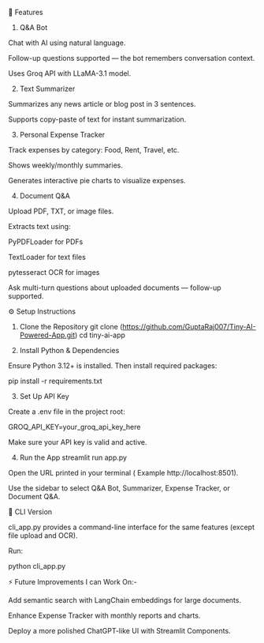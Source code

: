 🌟 Features
1. Q&A Bot

Chat with AI using natural language.

Follow-up questions supported — the bot remembers conversation context.

Uses Groq API with LLaMA-3.1 model.

2. Text Summarizer

Summarizes any news article or blog post in 3 sentences.

Supports copy-paste of text for instant summarization.

3. Personal Expense Tracker

Track expenses by category: Food, Rent, Travel, etc.

Shows weekly/monthly summaries.

Generates interactive pie charts to visualize expenses.

4. Document Q&A

Upload PDF, TXT, or image files.

Extracts text using:

PyPDFLoader for PDFs

TextLoader for text files

pytesseract OCR for images

Ask multi-turn questions about uploaded documents — follow-up supported.

⚙️ Setup Instructions
1. Clone the Repository
git clone (https://github.com/GuptaRaj007/Tiny-AI-Powered-App.git)
cd tiny-ai-app

2. Install Python & Dependencies

Ensure Python 3.12+ is installed. Then install required packages:

pip install -r requirements.txt

3. Set Up API Key

Create a .env file in the project root:

GROQ_API_KEY=your_groq_api_key_here


Make sure your API key is valid and active.

4. Run the App
streamlit run app.py


Open the URL printed in your terminal ( Example http://localhost:8501).

Use the sidebar to select Q&A Bot, Summarizer, Expense Tracker, or Document Q&A.

📝 CLI Version

cli_app.py provides a command-line interface for the same features (except file upload and OCR).

Run:

python cli_app.py

⚡ Future Improvements I can Work On:- 

Add semantic search with LangChain embeddings for large documents.

Enhance Expense Tracker with monthly reports and charts.

Deploy a more polished ChatGPT-like UI with Streamlit Components.

